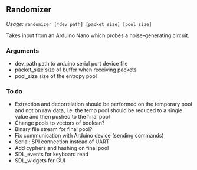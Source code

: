 ## Randomizer

*Usage:* `randomizer [*dev_path] [packet_size] [pool_size]`

Takes input from an Arduino Nano which probes a noise-generating circuit.

### Arguments

- dev_path			path to arduino serial port device file
- packet_size		size of buffer when receiving packets
- pool_size			size of the entropy pool

### To do

- Extraction and decorrelation should be performed on the temporary pool and not on raw data,
i.e. the temp pool should be reduced to a single value and then pushed to the final pool
- Change pools to vectors of boolean?
- Binary file stream for final pool?
- Fix communication with Arduino device (sending commands)
- Serial: SPI connection instead of UART
- Add cyphers and hashing on final pool
- SDL_events for keyboard read
- SDL_widgets for GUI
